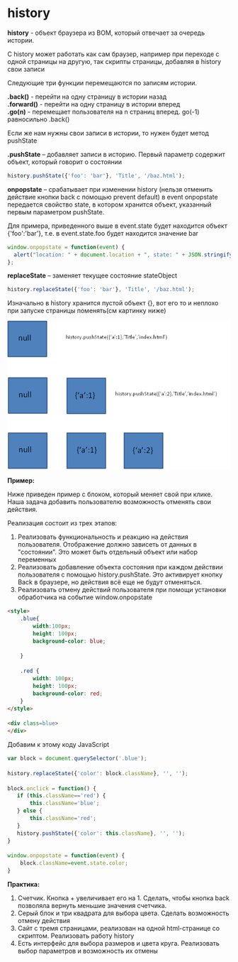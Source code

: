 # history

**history** - объект браузера из BOM, который отвечает за очередь истории.

С history может работать как сам браузер, например при переходе с одной страницы на другую, так скрипты страницы, добавляя в history свои записи

Следующие три функции перемещаются по записям истории.

**.back()** - перейти на одну страницу в истории назад<BR>
**.forward()** - перейти на одну страницу в истории вперед<BR>
**.go(n)** - перемещает пользователя на n страниц вперед. go(-1) равносильно .back()

Если же нам нужны свои записи в истории, то нужен будет метод pushState

**.pushState** – добавляет записи в историю. Первый параметр содержит объект, который говорит о состоянии

```js
history.pushState({'foo': 'bar'}, 'Title', '/baz.html');
```
**оnpopstate** – срабатывает при изменении history (нельзя отменить действие кнопки back с помощью prevent default)
в event onpopstate передается свойство state, в котором хранится объект, указанный первым параметром pushState.

Для примера, приведенного выше в event.state будет находится объект {'foo':'bar'}, т.е. в event.state.foo будет находится значение bar

```js
window.onpopstate = function(event) {
  alert("location: " + document.location + ", state: " + JSON.stringify(event.state));
};
```


**replaceState** – заменяет текущее состояние stateObject

```js
history.replaceState({'foo': 'bar'}, 'Title', '/baz.html');
```

Изначально в history хранится пустой объект  {}, вот его то и неплохо при запуске страницы поменять(см картинку ниже)


![Добавление записей в историю посещений](../pics/chapter_05/history.gif)

**Пример:**

Ниже приведен пример с блоком, который меняет свой при клике. Наша задача добавить пользователю возможность отменять свои действия.

Реализация состоит из трех этапов:

1. Реализовать функциональность и реакцию на действия пользователя. Отображение должно зависеть от данных в "состоянии". Это может быть отдельный объект или набор переменных
2. Реализовать добавление объекта состояния при каждом действии пользователя с помощью history.pushState. Это активирует кнопку Back в браузере, но действия всё еще не будут отменяться.
3. Реализовать отмену действий пользователя при помощи установки обработчика на событие window.onpopstate


```html
<style>
	.blue{
		width:100px;
		height: 100px;
		background-color: blue;

	}

	.red {
		width: 100px;
		height: 100px;
		background-color: red;
	}
</style>

<div class=blue>
</div>
```

Добавим к этому коду JavaScript

```js
var block = document.querySelector('.blue');

history.replaceState({'color': block.className}, '', '');

block.onclick = function() {
   if (this.className=='red') {
       this.className='blue';
   } else {
       this.className='red';
   }
   history.pushState({'color': this.className}, '', '');
}

window.onpopstate = function(event) {
    block.className=event.state.color;
}
```


**Практика:**

1.	Счетчик. Кнопка + увеличивает его на 1. Сделать, чтобы кнопка back позволяла вернуть меньшие значения счетчика.
2.	Серый блок и три квадрата для выбора цвета. Сделать возможность отмену действия
3.	Сайт с тремя страницами, реализован на одной html-странице со скриптом. Реализовать работу history
4.	Есть интерфейс для выбора размеров и цвета круга. Реализовать выбор параметров и возможность их отмены
